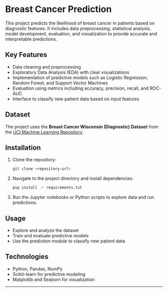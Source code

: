  
 
# Breast Cancer Prediction

 
This project predicts the likelihood of breast cancer in patients based on diagnostic features. It includes data preprocessing, statistical analysis, model development, evaluation, and visualization to provide accurate and interpretable predictions.

## Key Features

* Data cleaning and preprocessing
* Exploratory Data Analysis (EDA) with clear visualizations
* Implementation of predictive models such as Logistic Regression, Random Forest, and Support Vector Machines
* Evaluation using metrics including accuracy, precision, recall, and ROC-AUC
* Interface to classify new patient data based on input features

## Dataset

The project uses the **Breast Cancer Wisconsin (Diagnostic) Dataset** from the [UCI Machine Learning Repository](https://archive.ics.uci.edu/ml/datasets/Breast+Cancer+Wisconsin+%28Diagnostic%29).

## Installation

1. Clone the repository:

   ```bash
   git clone <repository-url>
   ```
2. Navigate to the project directory and install dependencies:

   ```bash
   pip install -r requirements.txt
   ```
3. Run the Jupyter notebooks or Python scripts to explore data and run predictions.

## Usage

* Explore and analyze the dataset
* Train and evaluate predictive models
* Use the prediction module to classify new patient data

## Technologies

* Python, Pandas, NumPy
* Scikit-learn for predictive modeling
* Matplotlib and Seaborn for visualization

 
 
---

 
